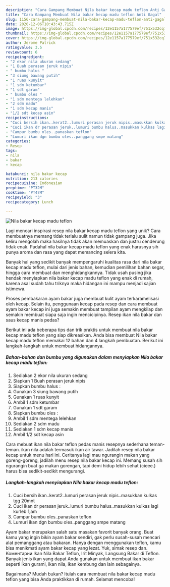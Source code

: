 ```yaml
---
description: "Cara Gampang Membuat Nila bakar kecap madu teflon Anti Gagal"
title: "Cara Gampang Membuat Nila bakar kecap madu teflon Anti Gagal"
slug: 1156-cara-gampang-membuat-nila-bakar-kecap-madu-teflon-anti-gagal
date: 2020-12-06T10:43:43.715Z
image: https://img-global.cpcdn.com/recipes/12e1157a177579ef/751x532cq70/nila-bakar-kecap-madu-teflon-foto-resep-utama.jpg
thumbnail: https://img-global.cpcdn.com/recipes/12e1157a177579ef/751x532cq70/nila-bakar-kecap-madu-teflon-foto-resep-utama.jpg
cover: https://img-global.cpcdn.com/recipes/12e1157a177579ef/751x532cq70/nila-bakar-kecap-madu-teflon-foto-resep-utama.jpg
author: Jerome Patrick
ratingvalue: 3.5
reviewcount: 6
recipeingredient:
- "2 ekor nila ukuran sedang"
- "1 Buah perasan jeruk nipis"
- " bumbu halus "
- "3 siung bawang putih"
- "1 ruas kunyit"
- "1 sdm ketumbar"
- "1 sdt garam"
- " bumbu oles "
- "1 sdm mentega lelehkan"
- "2 sdm madu"
- "1 sdm kecap manis"
- "1/2 sdt kecap asin"
recipeinstructions:
- "Cuci bersih ikan..kerat2..lumuri perasan jeruk nipis..masukkan kulkas tgg 20mnt"
- "Cuci ikan dr perasan jeruk..lumuri bumbu halus..masukkan kulkas lagi kurleb 1jam"
- "Campur bumbu oles..panaskan teflon"
- "Lumuri ikan dgn bumbu oles..panggang smpe matang"
categories:
- Resep
tags:
- nila
- bakar
- kecap

katakunci: nila bakar kecap 
nutrition: 213 calories
recipecuisine: Indonesian
preptime: "PT32M"
cooktime: "PT47M"
recipeyield: "3"
recipecategory: Lunch

---
```



![Nila bakar kecap madu teflon](https://img-global.cpcdn.com/recipes/12e1157a177579ef/751x532cq70/nila-bakar-kecap-madu-teflon-foto-resep-utama.jpg)

Lagi mencari inspirasi resep nila bakar kecap madu teflon yang unik? Cara membuatnya memang tidak terlalu sulit namun tidak gampang juga. Jika keliru mengolah maka hasilnya tidak akan memuaskan dan justru cenderung tidak enak. Padahal nila bakar kecap madu teflon yang enak harusnya sih punya aroma dan rasa yang dapat memancing selera kita.

Banyak hal yang sedikit banyak mempengaruhi kualitas rasa dari nila bakar kecap madu teflon, mulai dari jenis bahan, kemudian pemilihan bahan segar, hingga cara membuat dan menghidangkannya. Tidak usah pusing jika hendak menyiapkan nila bakar kecap madu teflon yang enak di rumah, karena asal sudah tahu triknya maka hidangan ini mampu menjadi sajian istimewa.

Proses pembakaran ayam bakar juga membuat kulit ayam terkaramelisasi oleh kecap. Selain itu, penggunaan kecap pada resep dan cara membuat ayam bakar kecap ini juga semakin membuat tampilan ayam mengkilap dan semakin membuat siapa saja ingin mencicipinya. Resep ikan nila bakar dan saus kecap manis pedas?


Berikut ini ada beberapa tips dan trik praktis untuk membuat nila bakar kecap madu teflon yang siap dikreasikan. Anda bisa membuat Nila bakar kecap madu teflon memakai 12 bahan dan 4 langkah pembuatan. Berikut ini langkah-langkah untuk membuat hidangannya.

<!--inarticleads1-->

##### Bahan-bahan dan bumbu yang digunakan dalam menyiapkan Nila bakar kecap madu teflon:

1. Sediakan 2 ekor nila ukuran sedang
1. Siapkan 1 Buah perasan jeruk nipis
1. Siapkan  bumbu halus :
1. Gunakan 3 siung bawang putih
1. Gunakan 1 ruas kunyit
1. Ambil 1 sdm ketumbar
1. Gunakan 1 sdt garam
1. Siapkan  bumbu oles :
1. Ambil 1 sdm mentega lelehkan
1. Sediakan 2 sdm madu
1. Sediakan 1 sdm kecap manis
1. Ambil 1/2 sdt kecap asin


Cara mebuat ikan nila bakar teflon pedas manis resepnya sederhana teman-teman. ikan nila adalah termasuk ikan air tawar. Jadilah resep nila bakar kecap untuk menu hari ini. Ceritanya lagi mau ngurangin makan yang goreng-goreng, jadilah menu resep nila bakar kecap ini. Memang susah sih ngurangin buat ga makan gorengan, tapi demi hidup lebih sehat (cieee.) harus bisa sedikit-sedikit mengurangi. 

<!--inarticleads2-->

##### Langkah-langkah menyiapkan Nila bakar kecap madu teflon:

1. Cuci bersih ikan..kerat2..lumuri perasan jeruk nipis..masukkan kulkas tgg 20mnt
1. Cuci ikan dr perasan jeruk..lumuri bumbu halus..masukkan kulkas lagi kurleb 1jam
1. Campur bumbu oles..panaskan teflon
1. Lumuri ikan dgn bumbu oles..panggang smpe matang


Ayam bakar merupakan salah satu masakan favorit banyak orang. Buat kamu yang ingin bikin ayam bakar sendiri, gak perlu susah-susah mencari alat pemanggang atau bakaran. Hanya dengan menggunakan teflon, kamu bisa menikmati ayam bakar kecap yang lezat. Yuk, simak resep dan. Коментарии Ikan Nila Bakar Teflon, Irit Minyak, Langsung Bakar di Teflon. Banyak jenis ikan yang dapat Anda gunakan untuk membuat ikan bakar seperti ikan gurami, ikan nila, ikan kembung dan lain sebagainya. 

Bagaimana? Mudah bukan? Itulah cara membuat nila bakar kecap madu teflon yang bisa Anda praktikkan di rumah. Selamat mencoba!

